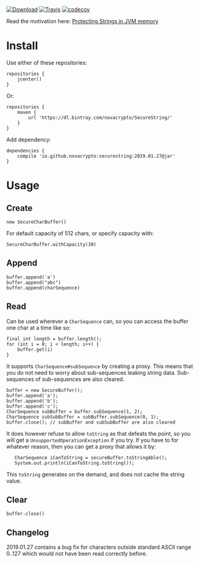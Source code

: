 [![Download](https://api.bintray.com/packages/novacrypto/SecureString/SecureString/images/download.svg)](https://bintray.com/novacrypto/SecureString/SecureString/_latestVersion) [![Travis](https://travis-ci.org/NovaCrypto/SecureString.svg?branch=master)](https://travis-ci.org/NovaCrypto/SecureString) [![codecov](https://codecov.io/gh/NovaCrypto/SecureString/branch/master/graph/badge.svg)](https://codecov.io/gh/NovaCrypto/SecureString)

Read the motivation here: [Protecting Strings in JVM memory](https://medium.com/@_west_on/protecting-strings-in-jvm-memory-84c365f8f01c)

# Install

Use either of these repositories:

```
repositories {
    jcenter()
}
```

Or:

```
repositories {
    maven {
        url 'https://dl.bintray.com/novacrypto/SecureString/'
    }
}
```

Add dependency:

```
dependencies {
    compile 'io.github.novacrypto:securestring:2019.01.27@jar'
}

```

# Usage
## Create

```
new SecureCharBuffer()
```

For default capacity of 512 chars, or specify capacity with:

```
SecureCharBuffer.withCapacity(30)
```

## Append

```
buffer.append('a')
buffer.append("abc")
buffer.append(charSequence)
```

## Read

Can be used wherever a `CharSequence` can, so you can access the buffer one char at a time like so:

```
final int length = buffer.length();
for (int i = 0; i < length; i++) {
    buffer.get(i)
}
```

It supports `CharSequence#subSequence` by creating a proxy. This means that you do not need to worry about sub-sequences leaking string data. Sub-sequences of sub-sequences are also cleared.

```
buffer = new SecureBuffer();
buffer.append('a');
buffer.append('b');
buffer.append('c');
CharSequence subBuffer = buffer.subSequence(1, 2);
CharSequence subSubBuffer = subBuffer.subSequence(0, 1);
buffer.close(); // subBuffer and subSubBuffer are also cleared
```

It does however refuse to allow `toString` as that defeats the point, so you will get a `UnsupportedOperationException` if you try. If you have to for whatever reason, then you can get a proxy that allows it by:

```
   CharSequence iCanToString = secureBuffer.toStringAble();
   System.out.println(iCanToString.toString());
```

This `toString` generates on the demand, and does not cache the string value.

## Clear

```
buffer.close()
```

## Changelog

2019.01.27 contains a bug fix for characters outside standard ASCII range 0..127 which would not have been read correctly before.
